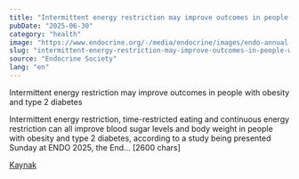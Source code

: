 ```yaml
---
title: "Intermittent energy restriction may improve outcomes in people with obesity and type 2 diabetes"
pubDate: "2025-06-30"
category: "health"
image: "https://www.endocrine.org/-/media/endocrine/images/endo-annual-meetings/endo-2025/web_promo_1020x536_endo_2025_general.jpg"
slug: "intermittent-energy-restriction-may-improve-outcomes-in-people-with-obesity-and-"
source: "Endocrine Society"
lang: "en"
---
```


Intermittent energy restriction may improve outcomes in people with obesity and type 2 diabetes

Intermittent energy restriction, time-restricted eating and continuous energy restriction can all improve blood sugar levels and body weight in people with obesity and type 2 diabetes, according to a study being presented Sunday at ENDO 2025, the End... [2600 chars]

[Kaynak](https://www.endocrine.org/news-and-advocacy/news-room/endo-annual-meeting/endo-2025-press-releases/zhang-press-release)
